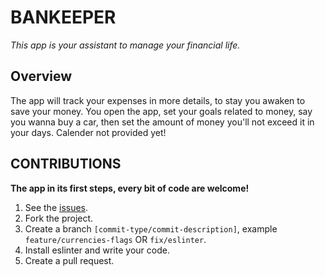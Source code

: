 # BANKEEPER

  *This app is your assistant to manage your financial life.*
  
## Overview

 The app will track your expenses in more details, to stay you awaken to save your money.
You open the app, set your goals related to money, say you wanna buy a car, then set the amount of money you'll not exceed it in your days.
Calender not provided yet!

## CONTRIBUTIONS
**The app in its first steps, every bit of code are welcome!**
1. See the [issues](https://github.com/zeyadetman/bankeeper/issues).
1. Fork the project.
1. Create a branch `[commit-type/commit-description]`, example `feature/currencies-flags` OR `fix/eslinter`.
1. Install eslinter and write your code.
1. Create a pull request.
